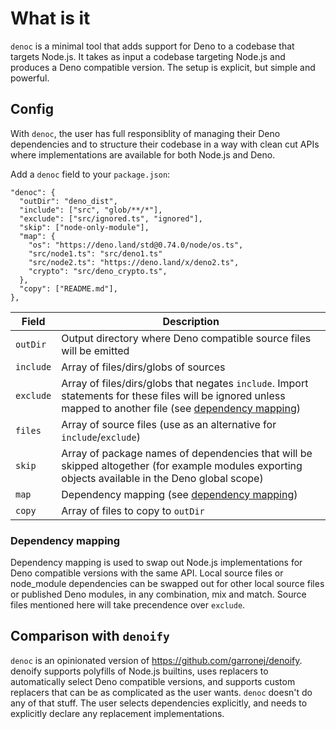 # What is it

`denoc` is a minimal tool that adds support for Deno to a codebase that targets Node.js. It takes as input a codebase targeting Node.js and produces a Deno compatible version. The setup is explicit, but simple and powerful.

## Config

With `denoc`, the user has full responsiblity of managing their Deno dependencies and to structure their codebase in a way with clean cut APIs where implementations are available for both Node.js and Deno.

Add a `denoc` field to your `package.json`:
```
"denoc": {
  "outDir": "deno_dist",
  "include": ["src", "glob/**/*"],
  "exclude": ["src/ignored.ts", "ignored"],
  "skip": ["node-only-module"],
  "map": {
    "os": "https://deno.land/std@0.74.0/node/os.ts",
    "src/node1.ts": "src/deno1.ts"
    "src/node2.ts": "https://deno.land/x/deno2.ts",
    "crypto": "src/deno_crypto.ts",
  },
  "copy": ["README.md"],
},
```

| Field | Description |
|---|---|
| `outDir` | Output directory where Deno compatible source files will be emitted |
| `include` | Array of files/dirs/globs of sources |
| `exclude`  | Array of files/dirs/globs that negates `include`. Import statements for these files will be ignored unless mapped to another file (see [dependency mapping](#dependency-mapping)) |
| `files` | Array of source files (use as an alternative for `include`/`exclude`) |
| `skip` | Array of package names of dependencies that will be skipped altogether (for example modules exporting objects available in the Deno global scope) |
| `map` | Dependency mapping (see [dependency mapping](#dependency-mapping)) | 
| `copy` | Array of files to copy to `outDir` |


### Dependency mapping

Dependency mapping is used to swap out Node.js implementations for Deno compatible versions with the same API. Local source files or node_module dependencies can be swapped out for other local source files or published Deno modules, in any combination, mix and match. Source files mentioned here will take precendence over `exclude`.


## Comparison with `denoify`

`denoc` is an opinionated version of https://github.com/garronej/denoify. denoify supports polyfills of Node.js builtins, uses replacers to automatically select Deno compatible versions, and supports custom replacers that can be as complicated as the user wants. `denoc` doesn't do any of that stuff. The user selects dependencies explicitly, and needs to explicitly declare any replacement implementations.
